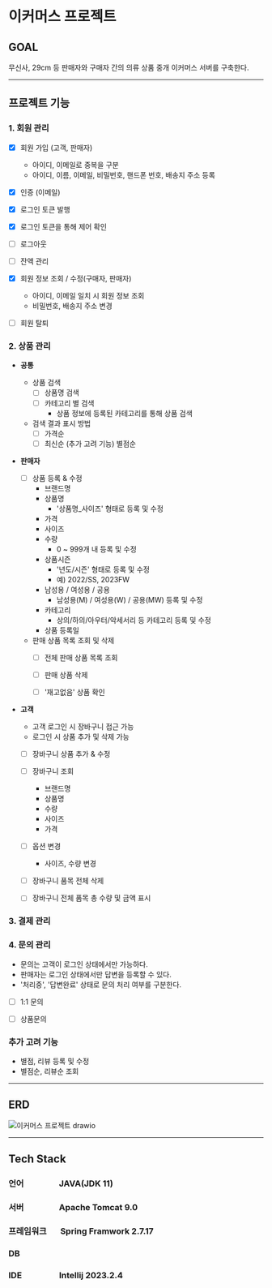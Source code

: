 # 이커머스 프로젝트

## GOAL
무신사, 29cm 등 판매자와 구매자 간의 의류 상품 중개 이커머스 서버를 구축한다.

---
## 프로젝트 기능
### 1. 회원 관리
- [X] 회원 가입 (고객, 판매자)
    - 아이디, 이메일로 중복을 구분
    - 아이디, 이름, 이메일, 비밀번호, 핸드폰 번호, 배송지 주소 등록

- [X] 인증 (이메일)

- [X] 로그인 토큰 발행
- [X] 로그인 토큰을 통해 제어 확인
- [ ] 로그아웃

- [ ] 잔액 관리

- [X] 회원 정보 조회 / 수정(구매자, 판매자)
    - 아이디, 이메일 일치 시 회원 정보 조회
    - 비밀번호, 배송지 주소 변경

- [ ] 회원 탈퇴


### 2. 상품 관리
- **공통**
    - 상품 검색
        - [ ] 상품명 검색
        - [ ] 카테고리 별 검색
            - 상품 정보에 등록된 카테고리를 통해 상품 검색

    - 검색 결과 표시 방법
        - [ ] 가격순
        - [ ] 최신순
          (추가 고려 기능) 별점순

- **판매자**
    - [ ] 상품 등록 & 수정
        - 브랜드명
        - 상품명
            - '상품명_사이즈' 형태로 등록 및 수정
        - 가격
        - 사이즈
        - 수량
            - 0 ~ 999개 내 등록 및 수정
        - 상품시즌
            - '년도/시즌' 형태로 등록 및 수정
            - 예) 2022/SS, 2023FW
        - 남성용 / 여성용 / 공용
            - 남성용(M) / 여성용(W) / 공용(MW) 등록 및 수정
        - 카테고리
            - 상의/하의/아우터/악세서리 등 카테고리 등록 및 수정
        - 상품 등록일

    - 판매 상품 목록 조회 및 삭제
        - [ ] 전체 판매 상품 목록 조회
        - [ ] 판매 상품 삭제
        - [ ] '재고없음' 상품 확인


- **고객**
    - 고객 로그인 시 장바구니 접근 가능
    - 로그인 시 상품 추가 및 삭제 가능

    - [ ] 장바구니 상품 추가 & 수정
    - [ ] 장바구니 조회
        - 브랜드명
        - 상품명
        - 수량
        - 사이즈
        - 가격

    - [ ] 옵션 변경
        - 사이즈, 수량 변경

    - [ ] 장바구니 품목 전체 삭제
    - [ ] 장바구니 전체 품목 총 수량 및 금액 표시


### 3. 결제 관리

### 4. 문의 관리
- 문의는 고객이 로그인 상태에서만 가능하다.
- 판매자는 로그인 상태에서만 답변을 등록할 수 있다.
- '처리중', '답변완료' 상태로 문의 처리 여부를 구분한다.
- [ ] 1:1 문의
- [ ] 상품문의



### 추가 고려 기능
- 별점, 리뷰 등록 및 수정
- 별점순, 리뷰순 조회


---
## ERD
![이커머스 프로젝트 drawio](https://github.com/hakdang113/zero_e-commerce/assets/127729985/5a92b718-926b-4b71-8a5c-61ac48983e7c)


---
## Tech Stack

### **언어** &nbsp;&nbsp;&nbsp;&nbsp;&nbsp;&nbsp;&nbsp;&nbsp;&nbsp;&nbsp;&nbsp;&nbsp;&nbsp;&nbsp;&nbsp;&nbsp;&nbsp;JAVA(JDK 11)

### **서버** &nbsp;&nbsp;&nbsp;&nbsp;&nbsp;&nbsp;&nbsp;&nbsp;&nbsp;&nbsp;&nbsp;&nbsp;&nbsp;&nbsp;&nbsp;&nbsp; Apache Tomcat 9.0

### **프레임워크** &nbsp;&nbsp;&nbsp;&nbsp;&nbsp;&nbsp;Spring Framwork 2.7.17

### **DB** &nbsp;&nbsp;&nbsp;&nbsp;&nbsp;&nbsp;&nbsp;&nbsp;&nbsp;&nbsp;&nbsp;&nbsp;&nbsp;&nbsp;&nbsp;&nbsp;&nbsp;&nbsp;&nbsp;

### **IDE** &nbsp;&nbsp;&nbsp;&nbsp;&nbsp;&nbsp;&nbsp;&nbsp;&nbsp;&nbsp;&nbsp;&nbsp;&nbsp;&nbsp;&nbsp;&nbsp;&nbsp;&nbsp;Intellij 2023.2.4
